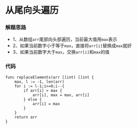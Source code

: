 # 从尾向头遍历
### 解题思路
* 1、从数组``arr``尾部向头部遍历，当前最大值用``max``表示
* 2、如果当前数字小于等于``max``，直接将``arr[i]``替换成``max``就好
* 3、如果当前数字大于``max``，交换``arr[i]``和``max``的值
### 代码

```golang
func replaceElements(arr []int) []int {
	max, l := -1, len(arr)
	for i := l-1;i>=0;i--{
		if arr[i] > max {
			arr[i], max = max, arr[i]
		} else {
			arr[i] = max
		}
	}
	return arr
}
```